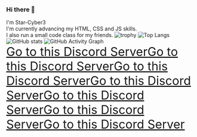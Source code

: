 ### Hi there 👋
I'm Star-Cyber3  
I'm currently advancing my HTML, CSS and JS skills.  
I also run a small code class for my friends. 
![trophy](https://github-profile-trophy.vercel.app/?username=Star-Cyber3&theme=onedark)
![Top Langs](https://github-readme-stats.vercel.app/api/top-langs/?username=Star-Cyber3&hide=typescript,glsl,ruby,shell)
![GitHub stats](https://github-readme-stats.vercel.app/api?username=Star-Cyber3)
![GitHub Activity Graph](https://activity-graph.herokuapp.com/graph?username=Star-Cyber3)  
<a href="https://discord.gg/HtpFjjBuvS" target="_self" style="font-size:xx-large">Go to this Discord Server</a><a href="https://discord.gg/HtpFjjBuvS" target="_self" style="font-size:xx-large">Go to this Discord Server</a><a href="https://discord.gg/HtpFjjBuvS" target="_self" style="font-size:xx-large">Go to this Discord Server</a><a href="https://discord.gg/HtpFjjBuvS" target="_self" style="font-size:xx-large">Go to this Discord Server</a><a href="https://discord.gg/HtpFjjBuvS" target="_self" style="font-size:xx-large">Go to this Discord Server</a><a href="https://discord.gg/HtpFjjBuvS" target="_self" style="font-size:xx-large">Go to this Discord Server</a><a href="https://discord.gg/HtpFjjBuvS" target="_self" style="font-size:xx-large">Go to this Discord Server</a>
<!--
**Star-Cyber3/Star-Cyber3** is a ✨ _special_ ✨ repository because its `R"EADME.md` (this file) appears on your GitHub profile.

Here are some ideas to get you started:

- 🔭 I’m currently working on ...
- 🌱 I’m currently learning ...
- 👯 I’m looking to collaborate on ...
- 🤔 I’m looking for help with ...
- 💬 Ask me about ...
- 📫 How to reach me: ...
- 😄 Pronouns: ...
- ⚡ Fun fact: ...
-->
